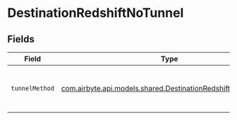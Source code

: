 # DestinationRedshiftNoTunnel


## Fields

| Field                                                                                                                   | Type                                                                                                                    | Required                                                                                                                | Description                                                                                                             |
| ----------------------------------------------------------------------------------------------------------------------- | ----------------------------------------------------------------------------------------------------------------------- | ----------------------------------------------------------------------------------------------------------------------- | ----------------------------------------------------------------------------------------------------------------------- |
| `tunnelMethod`                                                                                                          | [com.airbyte.api.models.shared.DestinationRedshiftTunnelMethod](../../models/shared/DestinationRedshiftTunnelMethod.md) | :heavy_check_mark:                                                                                                      | No ssh tunnel needed to connect to database                                                                             |
